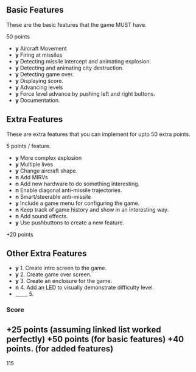 
## Basic Features 

These are the basic features that the game MUST have.

50 points 

* __y__ Aircraft Movement
* __y__ Firing at missiles
* __y__ Detecting missile intercept and animating explosion.
* __y__ Detecting and animating city destruction.
* __y__ Detecting game over.
* __y__ Displaying score.
* __y__ Advancing levels
* __y__ Force level advance by pushing left and right buttons.
* __y__ Documentation.


## Extra Features

These are extra features that you can implement for upto 50 extra points.

5 points / feature.

* __y__ More complex explosion
* __y__ Multiple lives
* __y__ Change aircraft shape.
* __n__ Add MIRVs
* __n__ Add new hardware to do something interesting.
* __n__ Enable diagonal anti-missile trajectories.
* __n__ Smart/steerable anti-missile
* __y__ Include a game menu for configuring the game.
* __n__ Keep track of game history and show in an interesting way.
* __n__ Add sound effects.
* __y__ Use pushbuttons to create a new feature.


+20 points


## Other Extra Features

* __y__ 1. Create intro screen to the game.
* __y__ 2. Create game over screen.
* __y__ 3. Create an enclosure for the game.
* __n__ 4. Add an LED to visually demonstrate difficulty level.
* _____ 5.  


### Score

+25 points (assuming linked list worked perfectly)
+50 points (for basic features)
+40 points. (for added features)
----------------------------------
115


